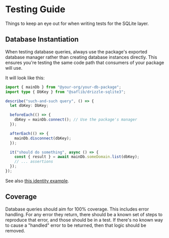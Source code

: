 # Testing Guide

Things to keep an eye out for when writing tests for the SQLite layer.

## Database Instantiation

When testing database queries, always use the package's exported database manager rather than creating database instances directly. This ensures you're testing the same code path that consumers of your package will use.

It will look like this:

```typescript
import { mainDb } from "@your-org/your-db-package";
import type { DbKey } from "@saflib/drizzle-sqlite3";

describe("such-and-such query", () => {
  let dbKey: DbKey;

  beforeEach(() => {
    dbKey = mainDb.connect(); // Use the package's manager
  });

  afterEach(() => {
    mainDb.disconnect(dbKey);
  });

  it("should do something", async () => {
    const { result } = await mainDb.someDomain.list(dbKey);
    // ... assertions
  });
});
```

See also [this identity example](https://github.com/sderickson/saflib/blob/4871050da4a2c51be9606a58df0d87089e85fea7/identity/identity-db/queries/users/get-by-id.test.ts).

## Coverage

Database queries should aim for 100% coverage. This includes error handling. For any error they return, there should be a known set of steps to reproduce that error, and those should be in a test. If there's no known way to cause a "handled" error to be returned, then that logic should be removed.
